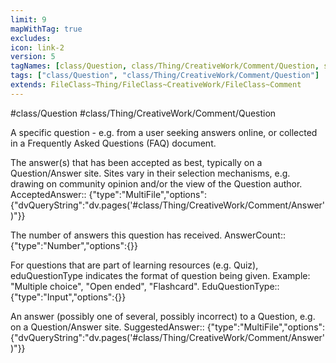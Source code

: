 ```yaml
---
limit: 9
mapWithTag: true
excludes:
icon: link-2
version: 5
tagNames: [class/Question, class/Thing/CreativeWork/Comment/Question, schema-org/Question]
tags: ["class/Question", "class/Thing/CreativeWork/Comment/Question"]
extends: FileClass~Thing/FileClass~CreativeWork/FileClass~Comment
---
```


#class/Question
#class/Thing/CreativeWork/Comment/Question


A specific question - e.g. from a user seeking answers online, or collected in a Frequently Asked Questions (FAQ) document.


The answer(s) that has been accepted as best, typically on a Question/Answer site. Sites vary in their selection mechanisms, e.g. drawing on community opinion and/or the view of the Question author.
AcceptedAnswer:: {"type":"MultiFile","options":{"dvQueryString":"dv.pages('#class/Thing/CreativeWork/Comment/Answer')"}}

The number of answers this question has received.
AnswerCount:: {"type":"Number","options":{}}

For questions that are part of learning resources (e.g. Quiz), eduQuestionType indicates the format of question being given. Example: "Multiple choice", "Open ended", "Flashcard".
EduQuestionType:: {"type":"Input","options":{}}

An answer (possibly one of several, possibly incorrect) to a Question, e.g. on a Question/Answer site.
SuggestedAnswer:: {"type":"MultiFile","options":{"dvQueryString":"dv.pages('#class/Thing/CreativeWork/Comment/Answer')"}}
